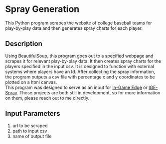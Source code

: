 # Spray Generation

This Python program scrapes the website of college baseball teams for
play-by-play data and then generates spray charts for each player.

## Description

Using BeautifulSoup, this program goes out to a specified webpage and scrapes
it for relevant play-by-play data. It then creates spray charts for the
players specified in the input csv. It is designed to function with
external systems where players have an Id. After collecting the spray 
information, the program outputs a csv file with percentage x and y 
coordinates to be plotted on a html canvas.  
This program was designed to serve as an input for 
[In-Game Edge](http://ingameedge.com/) or [IGE-Spray](http://ige-spray.herokuapp.com). 
Those projects are both still in development, so for more information 
on them, please reach out to me directly.


## Input Parameters

1. url to be scraped
2. path to input csv
3. name of output file



